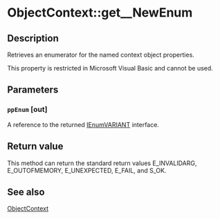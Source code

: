 # ObjectContext::get__NewEnum

## Description

Retrieves an enumerator for the named context object properties.

This property is restricted in Microsoft Visual Basic and cannot be used.

## Parameters

### `ppEnum` [out]

A reference to the returned [IEnumVARIANT](https://learn.microsoft.com/windows/win32/api/oaidl/nn-oaidl-ienumvariant) interface.

## Return value

This method can return the standard return values E_INVALIDARG, E_OUTOFMEMORY, E_UNEXPECTED, E_FAIL, and S_OK.

## See also

[ObjectContext](https://learn.microsoft.com/windows/desktop/api/comsvcs/nn-comsvcs-objectcontext)